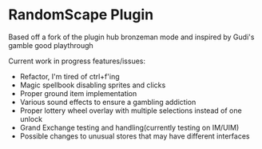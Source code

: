 # RandomScape Plugin
Based off a fork of the plugin hub bronzeman mode and inspired by Gudi's gamble good playthrough

Current work in progress features/issues:
- Refactor, I'm tired of ctrl+f'ing
- Magic spellbook disabling sprites and clicks
- Proper ground item implementation
- Various sound effects to ensure a gambling addiction
- Proper lottery wheel overlay with multiple selections instead of one unlock
- Grand Exchange testing and handling(currently testing on IM/UIM)
- Possible changes to unusual stores that may have different interfaces
